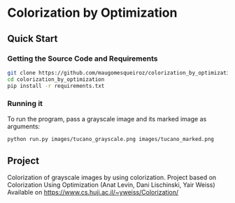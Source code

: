 # Colorization by Optimization

## Quick Start
### Getting the Source Code and Requirements
```bash
git clone https://github.com/maugomesqueiroz/colorization_by_optimization.git
cd colorization_by_optimization
pip install -r requirements.txt
```

### Running it 
To run the program, pass a grayscale image and its marked image as arguments:
```bash
python run.py images/tucano_grayscale.png images/tucano_marked.png
```

## Project

Colorization of grayscale images by using colorization. Project based on 
Colorization Using Optimization (Anat Levin, Dani Lischinski, Yair Weiss)
Available on https://www.cs.huji.ac.il/~yweiss/Colorization/
